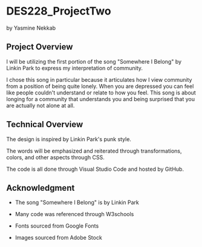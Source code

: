 # DES228_ProjectTwo

 by Yasmine Nekkab

## Project Overview

I will be utilizing the first portion of the song "Somewhere I Belong" by Linkin Park to express my interpretation of community.

I chose this song in particular because it articulates how I view community from a position of being quite lonely. When you are depressed you can feel like people couldn't understand or relate to how you feel. This song is about longing for a community that understands you and being surprised that you are actually not alone at all. 

## Technical Overview

The design is inspired by Linkin Park's punk style.

The words will be emphasized and reiterated through transformations, colors, and other aspects through CSS.

The code is all done through Visual Studio Code and hosted by GitHub.

## Acknowledgment

- The song "Somewhere I Belong" is by Linkin Park

- Many code was referenced through W3schools

- Fonts sourced from Google Fonts

- Images sourced from Adobe Stock